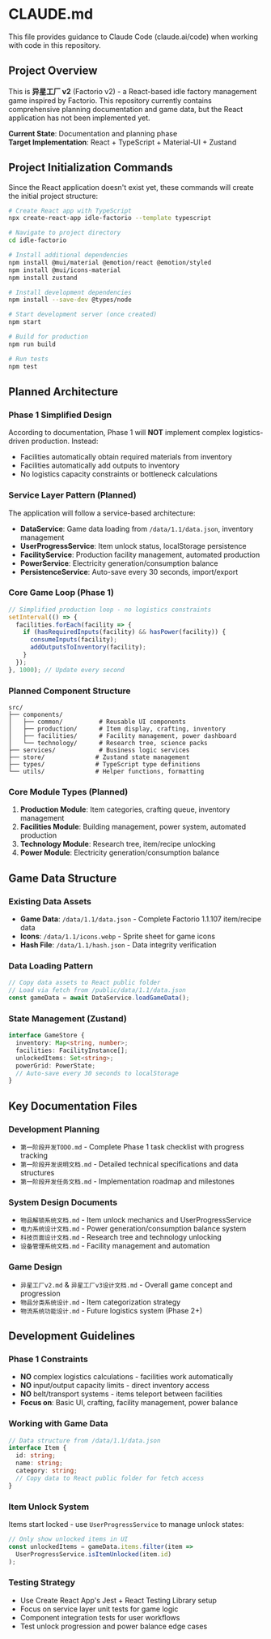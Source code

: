# CLAUDE.md

This file provides guidance to Claude Code (claude.ai/code) when working with code in this repository.

## Project Overview

This is **异星工厂 v2** (Factorio v2) - a React-based idle factory management game inspired by Factorio. This repository currently contains comprehensive planning documentation and game data, but the React application has not been implemented yet.

**Current State**: Documentation and planning phase  
**Target Implementation**: React + TypeScript + Material-UI + Zustand

## Project Initialization Commands

Since the React application doesn't exist yet, these commands will create the initial project structure:

```bash
# Create React app with TypeScript
npx create-react-app idle-factorio --template typescript

# Navigate to project directory
cd idle-factorio

# Install additional dependencies
npm install @mui/material @emotion/react @emotion/styled
npm install @mui/icons-material
npm install zustand

# Install development dependencies
npm install --save-dev @types/node

# Start development server (once created)
npm start

# Build for production
npm run build

# Run tests
npm test
```

## Planned Architecture

### Phase 1 Simplified Design
According to documentation, Phase 1 will **NOT** implement complex logistics-driven production. Instead:
- Facilities automatically obtain required materials from inventory
- Facilities automatically add outputs to inventory  
- No logistics capacity constraints or bottleneck calculations

### Service Layer Pattern (Planned)
The application will follow a service-based architecture:

- **DataService**: Game data loading from `/data/1.1/data.json`, inventory management
- **UserProgressService**: Item unlock status, localStorage persistence  
- **FacilityService**: Production facility management, automated production
- **PowerService**: Electricity generation/consumption balance
- **PersistenceService**: Auto-save every 30 seconds, import/export

### Core Game Loop (Phase 1)
```typescript
// Simplified production loop - no logistics constraints
setInterval(() => {
  facilities.forEach(facility => {
    if (hasRequiredInputs(facility) && hasPower(facility)) {
      consumeInputs(facility);
      addOutputsToInventory(facility);
    }
  });
}, 1000); // Update every second
```

### Planned Component Structure

```
src/
├── components/
│   ├── common/          # Reusable UI components
│   ├── production/      # Item display, crafting, inventory
│   ├── facilities/      # Facility management, power dashboard  
│   └── technology/      # Research tree, science packs
├── services/            # Business logic services
├── store/              # Zustand state management
├── types/              # TypeScript type definitions
└── utils/              # Helper functions, formatting
```

### Core Module Types (Planned)

1. **Production Module**: Item categories, crafting queue, inventory management
2. **Facilities Module**: Building management, power system, automated production
3. **Technology Module**: Research tree, item/recipe unlocking
4. **Power Module**: Electricity generation/consumption balance

## Game Data Structure

### Existing Data Assets
- **Game Data**: `/data/1.1/data.json` - Complete Factorio 1.1.107 item/recipe data
- **Icons**: `/data/1.1/icons.webp` - Sprite sheet for game icons
- **Hash File**: `/data/1.1/hash.json` - Data integrity verification

### Data Loading Pattern
```typescript
// Copy data assets to React public folder
// Load via fetch from /public/data/1.1/data.json
const gameData = await DataService.loadGameData();
```

### State Management (Zustand)
```typescript
interface GameStore {
  inventory: Map<string, number>;
  facilities: FacilityInstance[];
  unlockedItems: Set<string>;
  powerGrid: PowerState;
  // Auto-save every 30 seconds to localStorage
}
```

## Key Documentation Files

### Development Planning
- `第一阶段开发TODO.md` - Complete Phase 1 task checklist with progress tracking
- `第一阶段开发说明文档.md` - Detailed technical specifications and data structures
- `第一阶段开发任务文档.md` - Implementation roadmap and milestones

### System Design Documents  
- `物品解锁系统文档.md` - Item unlock mechanics and UserProgressService
- `电力系统设计文档.md` - Power generation/consumption balance system
- `科技页面设计文档.md` - Research tree and technology unlocking
- `设备管理系统文档.md` - Facility management and automation

### Game Design
- `异星工厂v2.md` & `异星工厂v3设计文档.md` - Overall game concept and progression
- `物品分类系统设计.md` - Item categorization strategy
- `物流系统功能设计.md` - Future logistics system (Phase 2+)

## Development Guidelines

### Phase 1 Constraints
- **NO** complex logistics calculations - facilities work automatically
- **NO** input/output capacity limits - direct inventory access
- **NO** belt/transport systems - items teleport between facilities
- **Focus on**: Basic UI, crafting, facility management, power balance

### Working with Game Data
```typescript
// Data structure from /data/1.1/data.json
interface Item {
  id: string;
  name: string; 
  category: string;
  // Copy data to React public folder for fetch access
}
```

### Item Unlock System
Items start locked - use `UserProgressService` to manage unlock states:
```typescript
// Only show unlocked items in UI
const unlockedItems = gameData.items.filter(item => 
  UserProgressService.isItemUnlocked(item.id)
);
```

### Testing Strategy
- Use Create React App's Jest + React Testing Library setup
- Focus on service layer unit tests for game logic
- Component integration tests for user workflows
- Test unlock progression and power balance edge cases